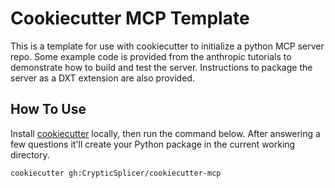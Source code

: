 # Cookiecutter MCP Template
This is a template for use with cookiecutter to initialize a python MCP server repo. Some example code is provided from the anthropic tutorials to demonstrate how to build and test the server. Instructions to package the server as a DXT extension are also provided.

## How To Use
Install [cookiecutter](https://cookiecutter.readthedocs.io/en/1.7.2/installation.html) locally, then run the command below. After answering a few questions it'll create your Python package in the current working directory.

```bash
cookiecutter gh:CrypticSplicer/cookiecutter-mcp
```
